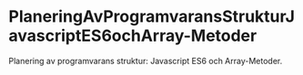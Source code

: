 # PlaneringAvProgramvaransStrukturJavascriptES6ochArray-Metoder
Planering av programvarans struktur: Javascript ES6 och Array-Metoder.
